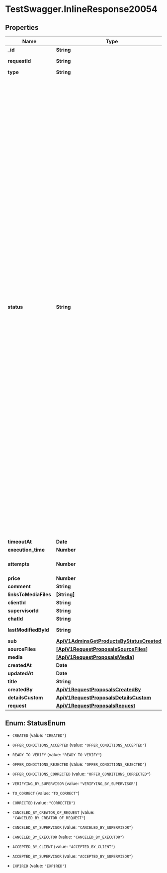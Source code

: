 # TestSwagger.InlineResponse20054

## Properties

Name | Type | Description | Notes
------------ | ------------- | ------------- | -------------
**_id** | **String** | Guid продожения к заявке. | [optional] 
**requestId** | **String** | Guid заявки к которой относится данное предложение. | [optional] 
**type** | **String** | Тип предложения. | [optional] 
**status** | **String** |  CREATED - предложение по заявке создано, с ценой и временем выполнения от исполнителя OFFER_CONDITIONS_ACCEPTED - условия предложения были приняты клиентом, после этого начиначется отсчет времени на выполнение заявки, с этого статуса можно перейти только на READY_TO_VERIFY, с этого момента начинаем учитывать этого исполнителя в счетчике людей работающих по заявке OFFER_CONDITIONS_REJECTED - условия предложения были отклонены клиентом. После изменения условий клиентом выставляется статус OFFER_CONDITIONS_CORRECTED OFFER_CONDITIONS_CORRECTED - исполнитель отредактировал свои условия по предложению чтобы клиент опять их посмотрел и решил принимает или нет, после этого статуса можно опять перейти на OFFER_CONDITIONS_ACCEPTED или OFFER_CONDITIONS_REJECTED READY_TO_VERIFY - статус выставляет исполнитель, статус говорит о том что исполнитель выполнил работу и клиент/супервизор может ее проверять, после этого статуса можно выставить VERIFYING_BY_SUPERVISOR или TO_CORRECT, а так же закрывающие статусы VERIFYING_BY_SUPERVISOR - работа проверяется супервизором TO_CORRECT - отправляется на доработку от клиента/супервизора CORRECTED - исполнитель отмечает работу как исправленная CANCELED_BY_CREATOR_OF_REQUEST - предложение закрывается клиентом, обязательно с комментарием, финальный статус, может быть выставлено только при статусе OFFER_CONDITIONS_REJECTED. Думаю что тут будет еще условия но нужно это обсудить. Этот статус не очень безопасный или может привести к перегрузу админа для решения конфликтных ситуаций CANCELED_BY_SUPERVISOR - предложение закрывается супервизором, обязательно с комментарием, финальный статус, может быть выставлен в любой момент. Тут должна появиться возможность создать запрос в поддержку для решения конфликтных ситуаций, это позже обсудим. CANCELED_BY_EXECUTOR - закрыто исполнителем, обязательно с комментарием, финальный статус, может быть выставлен в любой момент ACCEPTED_BY_CLIENT - принято клиентом, происходи оплата ACCEPTED_BY_SUPERVISOR - принято супервизором, происходи оплата EXPIRED - проставляется автоматически, если время указанное в предложении от исполнителя истекло а предложение не было уже в одном из финальных статусов  | [optional] 
**timeoutAt** | **Date** | Время закрытия предложения. | [optional] 
**execution_time** | **Number** | Время на выполнение, в часах. | [optional] 
**attempts** | **Number** | Количество попыток, подать предложение или исправить результат работы. | [optional] 
**price** | **Number** | Цена предложения. | [optional] 
**comment** | **String** | Комментарий к предложению. | [optional] 
**linksToMediaFiles** | **[String]** | Ссылки на медиафайлы. | [optional] 
**clientId** | **String** | GUID клиента . | [optional] 
**supervisorId** | **String** | GUID супервизора. | [optional] 
**chatId** | **String** | GUID чата. | [optional] 
**lastModifiedById** | **String** | GUID любого, кто последний редактировал предложение. | [optional] 
**sub** | [**ApiV1AdminsGetProductsByStatusCreatedBy**](ApiV1AdminsGetProductsByStatusCreatedBy.md) |  | [optional] 
**sourceFiles** | [**[ApiV1RequestProposalsSourceFiles]**](ApiV1RequestProposalsSourceFiles.md) |  | [optional] 
**media** | [**[ApiV1RequestProposalsMedia]**](ApiV1RequestProposalsMedia.md) |  | [optional] 
**createdAt** | **Date** | Дата создания | [optional] 
**updatedAt** | **Date** | Дата изменения | [optional] 
**title** | **String** | Название предложения | [optional] 
**createdBy** | [**ApiV1RequestProposalsCreatedBy**](ApiV1RequestProposalsCreatedBy.md) |  | [optional] 
**detailsCustom** | [**ApiV1RequestProposalsDetailsCustom**](ApiV1RequestProposalsDetailsCustom.md) |  | [optional] 
**request** | [**ApiV1RequestProposalsRequest**](ApiV1RequestProposalsRequest.md) |  | [optional] 



## Enum: StatusEnum


* `CREATED` (value: `"CREATED"`)

* `OFFER_CONDITIONS_ACCEPTED` (value: `"OFFER_CONDITIONS_ACCEPTED"`)

* `READY_TO_VERIFY` (value: `"READY_TO_VERIFY"`)

* `OFFER_CONDITIONS_REJECTED` (value: `"OFFER_CONDITIONS_REJECTED"`)

* `OFFER_CONDITIONS_CORRECTED` (value: `"OFFER_CONDITIONS_CORRECTED"`)

* `VERIFYING_BY_SUPERVISOR` (value: `"VERIFYING_BY_SUPERVISOR"`)

* `TO_CORRECT` (value: `"TO_CORRECT"`)

* `CORRECTED` (value: `"CORRECTED"`)

* `CANCELED_BY_CREATOR_OF_REQUEST` (value: `"CANCELED_BY_CREATOR_OF_REQUEST"`)

* `CANCELED_BY_SUPERVISOR` (value: `"CANCELED_BY_SUPERVISOR"`)

* `CANCELED_BY_EXECUTOR` (value: `"CANCELED_BY_EXECUTOR"`)

* `ACCEPTED_BY_CLIENT` (value: `"ACCEPTED_BY_CLIENT"`)

* `ACCEPTED_BY_SUPERVISOR` (value: `"ACCEPTED_BY_SUPERVISOR"`)

* `EXPIRED` (value: `"EXPIRED"`)




